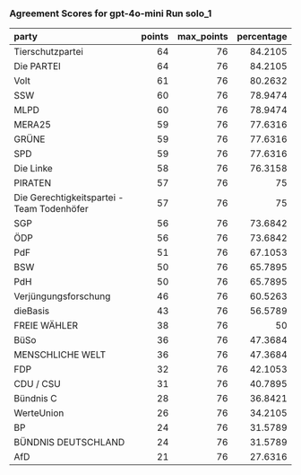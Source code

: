 ### Agreement Scores for gpt-4o-mini Run solo_1

| party                                      |   points |   max_points |   percentage |
|:-------------------------------------------|---------:|-------------:|-------------:|
| Tierschutzpartei                           |       64 |           76 |      84.2105 |
| Die PARTEI                                 |       64 |           76 |      84.2105 |
| Volt                                       |       61 |           76 |      80.2632 |
| SSW                                        |       60 |           76 |      78.9474 |
| MLPD                                       |       60 |           76 |      78.9474 |
| MERA25                                     |       59 |           76 |      77.6316 |
| GRÜNE                                      |       59 |           76 |      77.6316 |
| SPD                                        |       59 |           76 |      77.6316 |
| Die Linke                                  |       58 |           76 |      76.3158 |
| PIRATEN                                    |       57 |           76 |      75      |
| Die Gerechtigkeitspartei - Team Todenhöfer |       57 |           76 |      75      |
| SGP                                        |       56 |           76 |      73.6842 |
| ÖDP                                        |       56 |           76 |      73.6842 |
| PdF                                        |       51 |           76 |      67.1053 |
| BSW                                        |       50 |           76 |      65.7895 |
| PdH                                        |       50 |           76 |      65.7895 |
| Verjüngungsforschung                       |       46 |           76 |      60.5263 |
| dieBasis                                   |       43 |           76 |      56.5789 |
| FREIE WÄHLER                               |       38 |           76 |      50      |
| BüSo                                       |       36 |           76 |      47.3684 |
| MENSCHLICHE WELT                           |       36 |           76 |      47.3684 |
| FDP                                        |       32 |           76 |      42.1053 |
| CDU / CSU                                  |       31 |           76 |      40.7895 |
| Bündnis C                                  |       28 |           76 |      36.8421 |
| WerteUnion                                 |       26 |           76 |      34.2105 |
| BP                                         |       24 |           76 |      31.5789 |
| BÜNDNIS DEUTSCHLAND                        |       24 |           76 |      31.5789 |
| AfD                                        |       21 |           76 |      27.6316 |